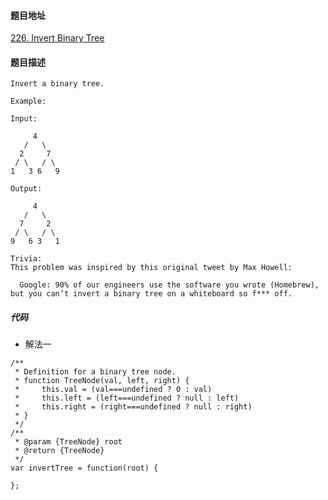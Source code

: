 #### 题目地址
[226. Invert Binary Tree](https://leetcode.com/problems/invert-binary-tree/)
#### 题目描述
```
Invert a binary tree.

Example:

Input:

     4
   /   \
  2     7
 / \   / \
1   3 6   9

Output:

     4
   /   \
  7     2
 / \   / \
9   6 3   1

Trivia:
This problem was inspired by this original tweet by Max Howell:

  Google: 90% of our engineers use the software you wrote (Homebrew), but you can’t invert a binary tree on a whiteboard so f*** off.
```

##### 代码

- 解法一
```
/**
 * Definition for a binary tree node.
 * function TreeNode(val, left, right) {
 *     this.val = (val===undefined ? 0 : val)
 *     this.left = (left===undefined ? null : left)
 *     this.right = (right===undefined ? null : right)
 * }
 */
/**
 * @param {TreeNode} root
 * @return {TreeNode}
 */
var invertTree = function(root) {
    
};
```
